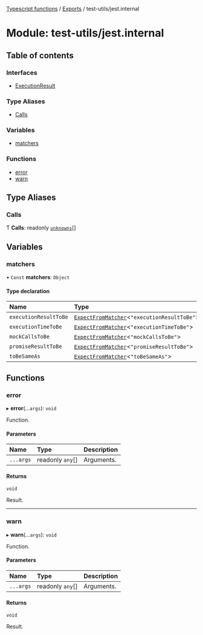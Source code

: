 [Typescript functions](../index.md) / [Exports](../modules.md) / test-utils/jest.internal

# Module: test-utils/jest.internal

## Table of contents

### Interfaces

- [ExecutionResult](../interfaces/test_utils_jest_internal.ExecutionResult.md)

### Type Aliases

- [Calls](test_utils_jest_internal.md#calls)

### Variables

- [matchers](test_utils_jest_internal.md#matchers)

### Functions

- [error](test_utils_jest_internal.md#error)
- [warn](test_utils_jest_internal.md#warn)

## Type Aliases

### Calls

Ƭ **Calls**: readonly [`unknowns`](types_core.md#unknowns)[]

## Variables

### matchers

• `Const` **matchers**: `Object`

#### Type declaration

| Name | Type |
| :------ | :------ |
| `executionResultToBe` | [`ExpectFromMatcher`](../interfaces/test_utils_expect.ExpectFromMatcher.md)<``"executionResultToBe"``\> |
| `executionTimeToBe` | [`ExpectFromMatcher`](../interfaces/test_utils_expect.ExpectFromMatcher.md)<``"executionTimeToBe"``\> |
| `mockCallsToBe` | [`ExpectFromMatcher`](../interfaces/test_utils_expect.ExpectFromMatcher.md)<``"mockCallsToBe"``\> |
| `promiseResultToBe` | [`ExpectFromMatcher`](../interfaces/test_utils_expect.ExpectFromMatcher.md)<``"promiseResultToBe"``\> |
| `toBeSameAs` | [`ExpectFromMatcher`](../interfaces/test_utils_expect.ExpectFromMatcher.md)<``"toBeSameAs"``\> |

## Functions

### error

▸ **error**(...`args`): `void`

Function.

#### Parameters

| Name | Type | Description |
| :------ | :------ | :------ |
| `...args` | readonly `any`[] | Arguments. |

#### Returns

`void`

Result.

___

### warn

▸ **warn**(...`args`): `void`

Function.

#### Parameters

| Name | Type | Description |
| :------ | :------ | :------ |
| `...args` | readonly `any`[] | Arguments. |

#### Returns

`void`

Result.
